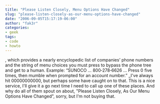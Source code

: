 ```yaml
---
title: "Please Listen Closely, Menu Options Have Changed"
slug: "please-listen-closely-as-our-menu-options-have-changed"
date: "2006-09-05T15:17:19-06:00"
author: "fak3r"
categories:
- geek
tags:
- code
- howto
---
```


, which provides a nearly encyclopedic list of companies’ phone numbers and the string of menu choices you must press to bypass the phone tree and get to a human. Example: “SUNOCO … 800‑278‑6626 … Press 0 five times, then mumble when prompted for an account number.”  _I've always hit 00000000000, but perhaps some have caught on to that.  This is a nice service, I'll give it a go next time I need to call up one of these places.  And why do all of them spout on about, "Please Listen Closely, As Our Menu Options Have Changed", sorry, but I'm not buying that.
